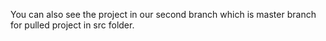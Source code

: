 You can also see the project in our second branch which is master branch for pulled project in src folder.
